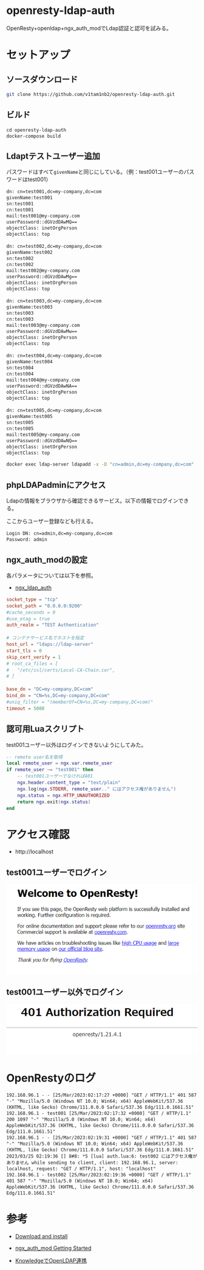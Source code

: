 # openresty-ldap-auth

OpenResty+openldap+ngx_auth_modでLdap認証と認可を試みる。



# セットアップ

## ソースダウンロード

```bash
git clone https://github.com/v1tam1nb2/openresty-ldap-auth.git
```

## ビルド

```
cd openresty-ldap-auth
docker-compose build
```

## Ldaptテストユーザー追加

パスワードはすべて`givenName`と同じにしている。（例：test001ユーザーのパスワードはtest001）

```ldif
dn: cn=test001,dc=my-company,dc=com
givenName:test001
sn:test001
cn:test001
mail:test001@my-company.com
userPassword::dGVzdDAwMQ==
objectClass: inetOrgPerson
objectClass: top

dn: cn=test002,dc=my-company,dc=com
givenName:test002
sn:test002
cn:test002
mail:test002@my-company.com
userPassword::dGVzdDAwMg==
objectClass: inetOrgPerson
objectClass: top

dn: cn=test003,dc=my-company,dc=com
givenName:test003
sn:test003
cn:test003
mail:test003@my-company.com
userPassword::dGVzdDAwMw==
objectClass: inetOrgPerson
objectClass: top

dn: cn=test004,dc=my-company,dc=com
givenName:test004
sn:test004
cn:test004
mail:test004@my-company.com
userPassword::dGVzdDAwNA==
objectClass: inetOrgPerson
objectClass: top

dn: cn=test005,dc=my-company,dc=com
givenName:test005
sn:test005
cn:test005
mail:test005@my-company.com
userPassword::dGVzdDAwNQ==
objectClass: inetOrgPerson
objectClass: top
```

```bash
docker exec ldap-server ldapadd -x -D "cn=admin,dc=my-company,dc=com" -w admin -f /openldap/testuser.ldif -ZZ
```


## phpLDAPadminにアクセス

Ldapの情報をブラウザから確認できるサービス。以下の情報でログインできる。

ここからユーザー登録なども行える。

```
Login DN: cn=admin,dc=my-company,dc=com
Password: admin
```

## ngx_auth_modの設定

各パラメータについては以下を参照。

- [ngx_ldap_auth](https://github.com/iij/ngx_auth_mod/blob/master/docs_ja/ngx_ldap_auth.md)

```conf
socket_type = "tcp"
socket_path = "0.0.0.0:9200"
#cache_seconds = 0
#use_etag = true
auth_realm = "TEST Authentication"

# コンテナサービス名でホストを指定
host_url = "ldaps://ldap-server"
start_tls = 0
skip_cert_verify = 1
# root_ca_files = [
# 	"/etc/ssl/certs/Local-CA-Chain.cer",
# ]

base_dn = "DC=my-company,DC=com"
bind_dn = "CN=%s,DC=my-company,DC=com"
#uniq_filter = "(memberOf=CN=%s,DC=my-company,DC=com)"
timeout = 5000
```

## 認可用Luaスクリプト

test001ユーザー以外はログインできないようにしてみた。

```lua
-- remote user名を取得
local remote_user = ngx.var.remote_user
if remote_user ~= "test001" then
    -- test001ユーザーでなければ401
    ngx.header.content_type = "text/plain"
    ngx.log(ngx.STDERR, remote_user.." にはアクセス権がありません")
    ngx.status = ngx.HTTP_UNAUTHORIZED
    return ngx.exit(ngx.status)
end
```

# アクセス確認

- http://localhost

## test001ユーザーでログイン

![200](./img/200.png)


## test001ユーザー以外でログイン

![401](./img/401.png)

# OpenRestyのログ

```
192.168.96.1 - - [25/Mar/2023:02:17:27 +0000] "GET / HTTP/1.1" 401 587 "-" "Mozilla/5.0 (Windows NT 10.0; Win64; x64) AppleWebKit/537.36 (KHTML, like Gecko) Chrome/111.0.0.0 Safari/537.36 Edg/111.0.1661.51"
192.168.96.1 - test001 [25/Mar/2023:02:17:32 +0000] "GET / HTTP/1.1" 200 1097 "-" "Mozilla/5.0 (Windows NT 10.0; Win64; x64) AppleWebKit/537.36 (KHTML, like Gecko) Chrome/111.0.0.0 Safari/537.36 Edg/111.0.1661.51"
192.168.96.1 - - [25/Mar/2023:02:19:31 +0000] "GET / HTTP/1.1" 401 587 "-" "Mozilla/5.0 (Windows NT 10.0; Win64; x64) AppleWebKit/537.36 (KHTML, like Gecko) Chrome/111.0.0.0 Safari/537.36 Edg/111.0.1661.51"
2023/03/25 02:19:36 [] 8#8: *5 [lua] auth.lua:6: test002 にはアクセス権がありません while sending to client, client: 192.168.96.1, server: localhost, request: "GET / HTTP/1.1", host: "localhost"
192.168.96.1 - test002 [25/Mar/2023:02:19:36 +0000] "GET / HTTP/1.1" 401 587 "-" "Mozilla/5.0 (Windows NT 10.0; Win64; x64) AppleWebKit/537.36 (KHTML, like Gecko) Chrome/111.0.0.0 Safari/537.36 Edg/111.0.1661.51"
```

# 参考

- [Download and install](https://go.dev/doc/install)

- [ngx_auth_mod Getting Started](https://github.com/iij/ngx_auth_mod/blob/master/docs_ja/GettingStarted.md)

- [KnowledgeでOpenLDAP連携](https://zenn.dev/mebiusbox/articles/a1f2ca3965bbb3)
